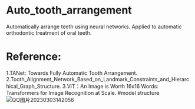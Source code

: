 # Auto_tooth_arrangement
Automatically arrange teeth using neural networks. Applied to automatic orthodontic treatment of oral teeth.
# Reference:
1.TANet: Towards Fully Automatic Tooth Arrangement.
2.Tooth_Alignment_Network_Based_on_Landmark_Constraints_and_Hierarchical_Graph_Structure.
3.ViT：An Image is Worth 16x16 Words: Transformers for Image Recognition at Scale.
#model structure
![QQ图片20230303142056](https://github.com/huang229/auto_tooth_arrangement/assets/29627190/e1a72518-8096-4dd9-845d-3275a3948f40)
